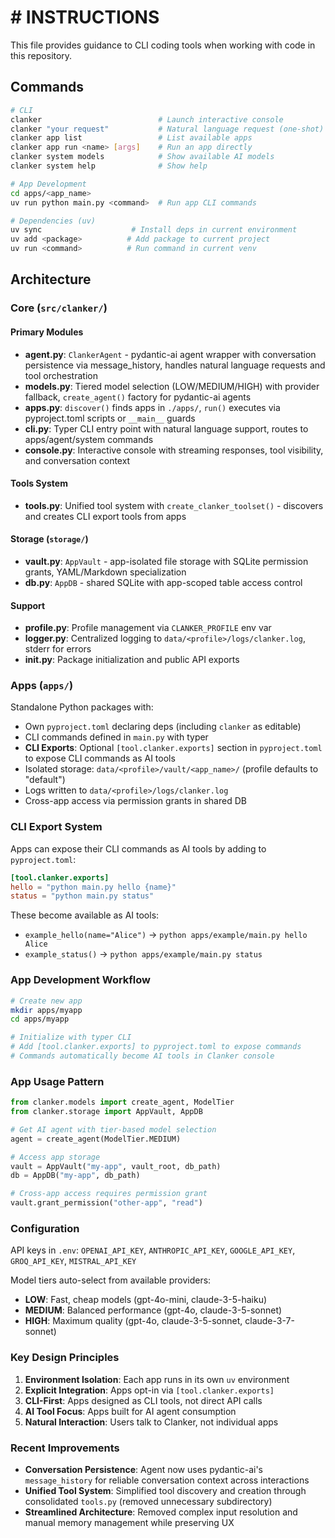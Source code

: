 # # INSTRUCTIONS

This file provides guidance to CLI coding tools when working with code in this repository.

## Commands

```bash
# CLI
clanker                          # Launch interactive console
clanker "your request"           # Natural language request (one-shot)
clanker app list                 # List available apps
clanker app run <name> [args]    # Run an app directly
clanker system models            # Show available AI models
clanker system help              # Show help

# App Development
cd apps/<app_name>
uv run python main.py <command>  # Run app CLI commands

# Dependencies (uv)
uv sync                    # Install deps in current environment
uv add <package>          # Add package to current project
uv run <command>          # Run command in current venv
```

## Architecture

### Core (`src/clanker/`)

#### Primary Modules
- **agent.py**: `ClankerAgent` - pydantic-ai agent wrapper with conversation persistence via message_history, handles natural language requests and tool orchestration
- **models.py**: Tiered model selection (LOW/MEDIUM/HIGH) with provider fallback, `create_agent()` factory for pydantic-ai agents
- **apps.py**: `discover()` finds apps in `./apps/`, `run()` executes via pyproject.toml scripts or `__main__` guards
- **cli.py**: Typer CLI entry point with natural language support, routes to apps/agent/system commands
- **console.py**: Interactive console with streaming responses, tool visibility, and conversation context

#### Tools System
- **tools.py**: Unified tool system with `create_clanker_toolset()` - discovers and creates CLI export tools from apps

#### Storage (`storage/`)
- **vault.py**: `AppVault` - app-isolated file storage with SQLite permission grants, YAML/Markdown specialization
- **db.py**: `AppDB` - shared SQLite with app-scoped table access control

#### Support
- **profile.py**: Profile management via `CLANKER_PROFILE` env var
- **logger.py**: Centralized logging to `data/<profile>/logs/clanker.log`, stderr for errors
- **__init__.py**: Package initialization and public API exports

### Apps (`apps/`)
Standalone Python packages with:
- Own `pyproject.toml` declaring deps (including `clanker` as editable)
- CLI commands defined in `main.py` with typer
- **CLI Exports**: Optional `[tool.clanker.exports]` section in `pyproject.toml` to expose CLI commands as AI tools
- Isolated storage: `data/<profile>/vault/<app_name>/` (profile defaults to "default")
- Logs written to `data/<profile>/logs/clanker.log`
- Cross-app access via permission grants in shared DB

### CLI Export System
Apps can expose their CLI commands as AI tools by adding to `pyproject.toml`:

```toml
[tool.clanker.exports]
hello = "python main.py hello {name}"
status = "python main.py status"
```

These become available as AI tools:
- `example_hello(name="Alice")` → `python apps/example/main.py hello Alice`
- `example_status()` → `python apps/example/main.py status`

### App Development Workflow
```bash
# Create new app
mkdir apps/myapp
cd apps/myapp

# Initialize with typer CLI
# Add [tool.clanker.exports] to pyproject.toml to expose commands
# Commands automatically become AI tools in Clanker console
```

### App Usage Pattern
```python
from clanker.models import create_agent, ModelTier
from clanker.storage import AppVault, AppDB

# Get AI agent with tier-based model selection
agent = create_agent(ModelTier.MEDIUM)

# Access app storage
vault = AppVault("my-app", vault_root, db_path)
db = AppDB("my-app", db_path)

# Cross-app access requires permission grant
vault.grant_permission("other-app", "read")
```

### Configuration
API keys in `.env`: `OPENAI_API_KEY`, `ANTHROPIC_API_KEY`, `GOOGLE_API_KEY`, `GROQ_API_KEY`, `MISTRAL_API_KEY`

Model tiers auto-select from available providers:
- **LOW**: Fast, cheap models (gpt-4o-mini, claude-3-5-haiku)
- **MEDIUM**: Balanced performance (gpt-4o, claude-3-5-sonnet)
- **HIGH**: Maximum quality (gpt-4o, claude-3-5-sonnet, claude-3-7-sonnet)

### Key Design Principles

1. **Environment Isolation**: Each app runs in its own `uv` environment
2. **Explicit Integration**: Apps opt-in via `[tool.clanker.exports]`
3. **CLI-First**: Apps designed as CLI tools, not direct API calls
4. **AI Tool Focus**: Apps built for AI agent consumption
5. **Natural Interaction**: Users talk to Clanker, not individual apps

### Recent Improvements

- **Conversation Persistence**: Agent now uses pydantic-ai's `message_history` for reliable conversation context across interactions
- **Unified Tool System**: Simplified tool discovery and creation through consolidated `tools.py` (removed unnecessary subdirectory)
- **Streamlined Architecture**: Removed complex input resolution and manual memory management while preserving UX